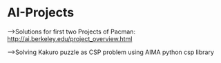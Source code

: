 # AI-Projects

-->Solutions for first two Projects of Pacman: http://ai.berkeley.edu/project_overview.html

-->Solving Kakuro puzzle as CSP problem using AIMA python csp library

